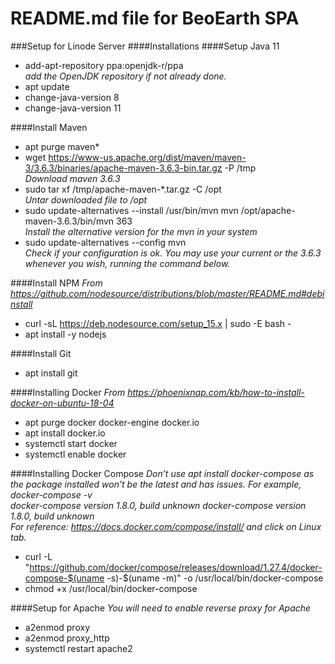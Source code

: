 # README.md file for BeoEarth SPA

###Setup for Linode Server
####Installations
####Setup Java 11
* add-apt-repository ppa:openjdk-r/ppa \
  _add the OpenJDK repository if not already done._
* apt update
* change-java-version 8
* change-java-version 11

####Install Maven
* apt purge maven*
* wget https://www-us.apache.org/dist/maven/maven-3/3.6.3/binaries/apache-maven-3.6.3-bin.tar.gz -P /tmp \
  _Download maven 3.6.3_  
* sudo tar xf /tmp/apache-maven-*.tar.gz -C /opt \
  _Untar downloaded file to /opt_
* sudo update-alternatives --install /usr/bin/mvn mvn /opt/apache-maven-3.6.3/bin/mvn 363 \
  _Install the alternative version for the mvn in your system_  
* sudo update-alternatives --config mvn \
  _Check if your configuration is ok. You may use your current or the 3.6.3 whenever you wish, running the command below._

####Install NPM
_From https://github.com/nodesource/distributions/blob/master/README.md#debinstall_
* curl -sL https://deb.nodesource.com/setup_15.x | sudo -E bash -
* apt install -y nodejs

####Install Git
* apt install git

####Installing Docker
_From https://phoenixnap.com/kb/how-to-install-docker-on-ubuntu-18-04_
* apt purge docker docker-engine docker.io
* apt install docker.io
* systemctl start docker
* systemctl enable docker

####Installing Docker Compose
_Don’t use apt install docker-compose as the package installed won’t be the latest and has issues. For example,
docker-compose -v_\
_docker-compose version 1.8.0, build unknown docker-compose version 1.8.0, build unknown_ \
_For reference: https://docs.docker.com/compose/install/ and click on Linux tab._
* curl -L "https://github.com/docker/compose/releases/download/1.27.4/docker-compose-$(uname -s)-$(uname -m)" -o /usr/local/bin/docker-compose
* chmod +x /usr/local/bin/docker-compose

####Setup for Apache
_You will need to enable reverse proxy for Apache_
* a2enmod proxy
* a2enmod proxy_http
* systemctl restart apache2
